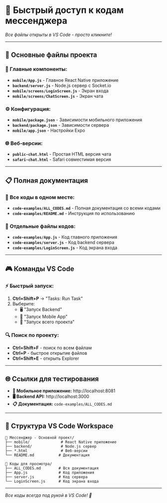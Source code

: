 # 🚀 Быстрый доступ к кодам мессенджера

*Все файлы открыты в VS Code - просто кликните!*

---

## 📁 Основные файлы проекта

### 🎯 **Главные компоненты:**
- **`mobile/App.js`** - Главное React Native приложение
- **`backend/server.js`** - Node.js сервер с Socket.io  
- **`mobile/screens/LoginScreen.js`** - Экран входа
- **`mobile/screens/ChatScreen.js`** - Экран чата

### ⚙️ **Конфигурация:**
- **`mobile/package.json`** - Зависимости мобильного приложения
- **`backend/package.json`** - Зависимости сервера
- **`mobile/app.json`** - Настройки Expo

### 🌐 **Веб-версии:**
- **`public-chat.html`** - Простая HTML версия чата
- **`safari-chat.html`** - Safari совместимая версия

---

## 📋 Полная документация

### 📖 **Все коды в одном месте:**
- **`code-examples/ALL_CODES.md`** - Полная документация со всеми кодами
- **`code-examples/README.md`** - Инструкция по использованию

### 📄 **Отдельные файлы кодов:**
- **`code-examples/App.js`** - Код главного приложения
- **`code-examples/server.js`** - Код backend сервера
- **`code-examples/LoginScreen.js`** - Код экрана входа

---

## 🎮 Команды VS Code

### ⚡ **Быстрый запуск:**
1. **Ctrl+Shift+P** → "Tasks: Run Task"
2. Выберите:
   - 🖥️ "Запуск Backend" 
   - 📱 "Запуск Mobile App"
   - 🚀 "Запуск всего проекта"

### 🔍 **Поиск по проекту:**
- **Ctrl+Shift+F** - поиск по всем файлам
- **Ctrl+P** - быстрое открытие файлов
- **Ctrl+Shift+E** - открыть Explorer

---

## 🌐 Ссылки для тестирования

- **📱 Мобильное приложение:** http://localhost:8081
- **🖥️ Backend API:** http://localhost:3000
- **📋 Документация:** `code-examples/ALL_CODES.md`

---

## 🎯 Структура VS Code Workspace

```
📁 Мессенджер - Основной проект/
├── mobile/              # React Native приложение  
├── backend/             # Node.js сервер
├── *.html               # Веб-версии
└── README.md           # Документация

📁 Коды для просмотра/
├── ALL_CODES.md        # Вся документация
├── App.js              # Код приложения
├── server.js           # Код сервера
└── LoginScreen.js      # Код экрана входа
```

---

*Все коды всегда под рукой в VS Code! 🎉*